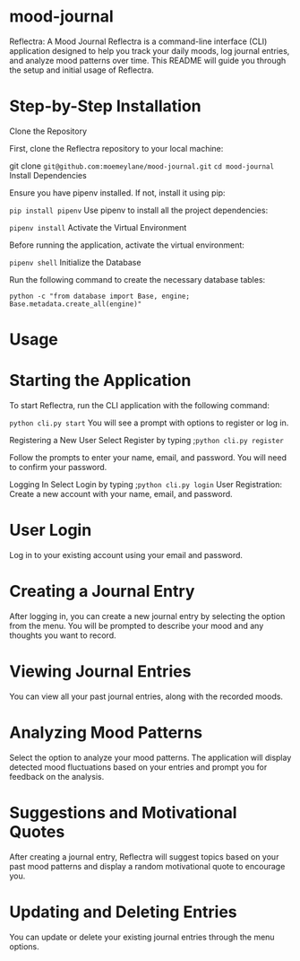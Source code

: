 # mood-journal
Reflectra: A Mood Journal
Reflectra is a command-line interface (CLI) application designed to help you track your daily moods, log journal entries, and analyze mood patterns over time. This README will guide you through the setup and initial usage of Reflectra.

# Step-by-Step Installation
Clone the Repository

First, clone the Reflectra repository to your local machine:

git clone `git@github.com:moemeylane/mood-journal.git`
`cd mood-journal`
Install Dependencies

Ensure you have pipenv installed. If not, install it using pip:

`pip install pipenv`
Use pipenv to install all the project dependencies:

`pipenv install`
Activate the Virtual Environment

Before running the application, activate the virtual environment:

`pipenv shell`
Initialize the Database

Run the following command to create the necessary database tables:

`python -c "from database import Base, engine; Base.metadata.create_all(engine)"`
# Usage
# Starting the Application
To start Reflectra, run the CLI application with the following command:

`python cli.py start`
You will see a prompt with options to register or log in.

Registering a New User
Select Register by typing ;`python cli.py register`

Follow the prompts to enter your name, email, and password. You will need to confirm your password.

Logging In
Select Login by typing ;`python cli.py login`
User Registration: Create a new account with your name, email, and password.
# User Login
Log in to your existing account using your email and password.
# Creating a Journal Entry
After logging in, you can create a new journal entry by selecting the option from the menu. You will be prompted to describe your mood and any thoughts you want to record.

# Viewing Journal Entries
You can view all your past journal entries, along with the recorded moods.

# Analyzing Mood Patterns
Select the option to analyze your mood patterns. The application will display detected mood fluctuations based on your entries and prompt you for feedback on the analysis.

# Suggestions and Motivational Quotes
After creating a journal entry, Reflectra will suggest topics based on your past mood patterns and display a random motivational quote to encourage you.

# Updating and Deleting Entries
You can update or delete your existing journal entries through the menu options.